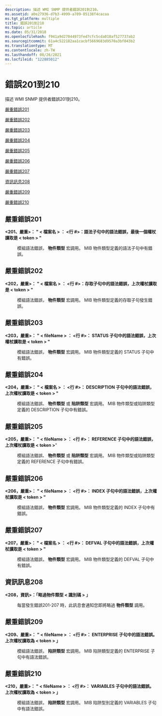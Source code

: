 ```yaml
---
description: 描述 WMI SNMP 提供者錯誤201到210。
ms.assetid: a0e27936-d7b3-4999-a709-85138f4cacaa
ms.tgt_platform: multiple
title: 錯誤201到210
ms.topic: article
ms.date: 05/31/2018
ms.openlocfilehash: f941a9d27044973fed7cfc5cda018af527737ab2
ms.sourcegitcommit: 61a4c522182aa1cacbf5669683d9570a3bf043b2
ms.translationtype: MT
ms.contentlocale: zh-TW
ms.lasthandoff: 08/26/2021
ms.locfileid: "122885012"
---
```

# <a name="errors-201-through-210"></a>錯誤201到210

描述 WMI SNMP 提供者錯誤201到210。

[嚴重錯誤201](#fatal-error-201)

[嚴重錯誤202](#fatal-error-202)

[嚴重錯誤203](#fatal-error-203)

[嚴重錯誤204](#fatal-error-204)

[嚴重錯誤205](#fatal-error-205)

[嚴重錯誤206](#fatal-error-206)

[嚴重錯誤207](#fatal-error-207)

[資訊訊息208](#information-message-208)

[嚴重錯誤209](#fatal-error-209)

[嚴重錯誤210](#fatal-error-210)

## <a name="fatal-error-201"></a>嚴重錯誤201

<dl> <dt>

<span id="_201__Fatal_____fileName___line____Syntax_Error_in_the_SYNTAX_clause__Last_token_read_is__token__"></span><span id="_201__fatal_____filename___line____syntax_error_in_the_syntax_clause__last_token_read_is__token__"></span><span id="_201__FATAL_____FILENAME___LINE____SYNTAX_ERROR_IN_THE_SYNTAX_CLAUSE__LAST_TOKEN_READ_IS__TOKEN__"></span>**<201、嚴重>： " &lt; 檔案名 &gt; ： <行 \#>：語法子句中的語法錯誤，最後一個權杖讀取是 &lt; token &gt; "**
</dt> <dd>

模組語法錯誤， **物件類型** 宏調用。 MIB 物件類型定義的語法子句中有錯誤。

</dd> </dl>

## <a name="fatal-error-202"></a>嚴重錯誤202

<dl> <dt>

<span id="_202__Fatal_____fileName___line____Syntax_Error_in_the_ACCESS_clause__Last_token_read_is__token__"></span><span id="_202__fatal_____filename___line____syntax_error_in_the_access_clause__last_token_read_is__token__"></span><span id="_202__FATAL_____FILENAME___LINE____SYNTAX_ERROR_IN_THE_ACCESS_CLAUSE__LAST_TOKEN_READ_IS__TOKEN__"></span>**<202，嚴重>： " &lt; 檔案名 &gt; ： <行 \#>：存取子句中的語法錯誤，上次權杖讀取是 &lt; token &gt; "**
</dt> <dd>

模組語法錯誤， **物件類型** 宏調用。 MIB 物件類型定義的存取子句發生錯誤。

</dd> </dl>

## <a name="fatal-error-203"></a>嚴重錯誤203

<dl> <dt>

<span id="_203__Fatal_____fileName___line____Syntax_Error_in_the_STATUS_clause__Last_token_read_is__token__"></span><span id="_203__fatal_____filename___line____syntax_error_in_the_status_clause__last_token_read_is__token__"></span><span id="_203__FATAL_____FILENAME___LINE____SYNTAX_ERROR_IN_THE_STATUS_CLAUSE__LAST_TOKEN_READ_IS__TOKEN__"></span>**<203，嚴重>： " &lt; fileName &gt; ： <行 \#>： STATUS 子句中的語法錯誤，上次權杖讀取是 &lt; token &gt; "**
</dt> <dd>

模組語法錯誤， **物件類型** 宏調用。 MIB 物件類型定義的 STATUS 子句中有錯誤。

</dd> </dl>

## <a name="fatal-error-204"></a>嚴重錯誤204

<dl> <dt>

<span id="_204__Fatal_____fileName___line____Syntax_Error_in_the_DESCRIPTION_clause__Last_token_read_is__token__"></span><span id="_204__fatal_____filename___line____syntax_error_in_the_description_clause__last_token_read_is__token__"></span><span id="_204__FATAL_____FILENAME___LINE____SYNTAX_ERROR_IN_THE_DESCRIPTION_CLAUSE__LAST_TOKEN_READ_IS__TOKEN__"></span>**<204，嚴重>： " &lt; 檔案名 &gt; ： <行 \#>： DESCRIPTION 子句中的語法錯誤，上次權杖讀取是 &lt; token &gt; "**
</dt> <dd>

模組語法錯誤、 **物件類型** 或 **陷阱類型** 宏調用。 MIB 物件類型或陷阱類型定義的 DESCRIPTION 子句中有錯誤。

</dd> </dl>

## <a name="fatal-error-205"></a>嚴重錯誤205

<dl> <dt>

<span id="_205__Fatal_____fileName___line____Syntax_Error_in_the_REFERENCE_clause__Last_token_read_is__token__"></span><span id="_205__fatal_____filename___line____syntax_error_in_the_reference_clause__last_token_read_is__token__"></span><span id="_205__FATAL_____FILENAME___LINE____SYNTAX_ERROR_IN_THE_REFERENCE_CLAUSE__LAST_TOKEN_READ_IS__TOKEN__"></span>**<205，嚴重>： " &lt; fileName &gt; ： <行 \#>： REFERENCE 子句中的語法錯誤，上次權杖讀取是 &lt; token &gt;**"
</dt> <dd>

模組語法錯誤、 **物件類型** 或 **陷阱類型** 宏調用。 MIB 物件類型或陷阱類型定義的 REFERENCE 子句中有錯誤。

</dd> </dl>

## <a name="fatal-error-206"></a>嚴重錯誤206

<dl> <dt>

<span id="_206__Fatal_____fileName___line____Syntax_Error_in_the_INDEX_clause__Last_token_read_is__token__"></span><span id="_206__fatal_____filename___line____syntax_error_in_the_index_clause__last_token_read_is__token__"></span><span id="_206__FATAL_____FILENAME___LINE____SYNTAX_ERROR_IN_THE_INDEX_CLAUSE__LAST_TOKEN_READ_IS__TOKEN__"></span>**<206，嚴重>： " &lt; fileName &gt; ： <行 \#>： INDEX 子句中的語法錯誤，上次權杖讀取是 &lt; token &gt; "**
</dt> <dd>

模組語法錯誤， **物件類型** 宏調用。 MIB 物件類型定義的 INDEX 子句中有錯誤。

</dd> </dl>

## <a name="fatal-error-207"></a>嚴重錯誤207

<dl> <dt>

<span id="_207__Fatal_____fileName___line____Syntax_Error_in_the_DEFVAL_clause__Last_token_read_is__token__"></span><span id="_207__fatal_____filename___line____syntax_error_in_the_defval_clause__last_token_read_is__token__"></span><span id="_207__FATAL_____FILENAME___LINE____SYNTAX_ERROR_IN_THE_DEFVAL_CLAUSE__LAST_TOKEN_READ_IS__TOKEN__"></span>**<207，嚴重>： " &lt; 檔案名 &gt; ： <行 \#>： DEFVAL 子句中的語法錯誤，上次權杖讀取是 &lt; token &gt; "**
</dt> <dd>

模組語法錯誤， **物件類型** 宏調用。 MIB 物件類型定義的 DEFVAL 子句中有錯誤。

</dd> </dl>

## <a name="information-message-208"></a>資訊訊息208

<dl> <dt>

<span id="_208__Information____Skipping_OBJECT-TYPE__identifier__"></span><span id="_208__information____skipping_object-type__identifier__"></span><span id="_208__INFORMATION____SKIPPING_OBJECT-TYPE__IDENTIFIER__"></span>**<208，資訊>：「略過物件類型 &lt; 識別碼 &gt; 」**
</dt> <dd>

每當發生錯誤201-207 時，此訊息會通知您即將略過 **物件類型** 調用。

</dd> </dl>

## <a name="fatal-error-209"></a>嚴重錯誤209

<dl> <dt>

<span id="_209__Fatal____fileName___line____Syntax_Error_in_the_ENTERPRISE_clause._Last_token_read_is__token__"></span><span id="_209__fatal____filename___line____syntax_error_in_the_enterprise_clause._last_token_read_is__token__"></span><span id="_209__FATAL____FILENAME___LINE____SYNTAX_ERROR_IN_THE_ENTERPRISE_CLAUSE._LAST_TOKEN_READ_IS__TOKEN__"></span>**<209、嚴重>： " &lt; fileName &gt; ： <行 \#>： ENTERPRISE 子句中的語法錯誤。上次權杖讀取為 &lt; token &gt; 」**
</dt> <dd>

模組語法錯誤， **陷阱類型** 宏調用。 MIB 陷阱類型定義的 ENTERPRISE 子句中有語法錯誤。

</dd> </dl>

## <a name="fatal-error-210"></a>嚴重錯誤210

<dl> <dt>

<span id="_210__Fatal____fileName___line____Syntax_Error_in_the_VARIABLES_clause._Last_token_read_is__token__"></span><span id="_210__fatal____filename___line____syntax_error_in_the_variables_clause._last_token_read_is__token__"></span><span id="_210__FATAL____FILENAME___LINE____SYNTAX_ERROR_IN_THE_VARIABLES_CLAUSE._LAST_TOKEN_READ_IS__TOKEN__"></span>**<210，嚴重>： " &lt; fileName &gt; ： <行 \#>： VARIABLES 子句中的語法錯誤。上次權杖讀取為 &lt; token &gt; 」**
</dt> <dd>

模組語法錯誤， **陷阱類型** 宏調用。 MIB 陷阱型別定義的 VARIABLES 子句中有語法錯誤。

</dd> </dl>

 

 




